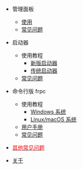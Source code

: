 + 管理面板
  - [使用](/panel/use)
  - [常见问题](/panel/faq)

+ 启动器
  - 使用教程
    * [新版启动器](/launcher/use_wpf)
    * [传统启动器](/launcher/use_legacy)
  - [常见问题](/launcher/faq)

+ 命令行版 frpc
  - 使用教程
    * [Windows 系统](/frpc/use_windows)
    * [Linux/macOS 系统](/frpc/use_unix)
  - [用户手册](/frpc/manual)
  - [常见问题](/frpc/faq)

+ [<font color="red">其他常见问题</font>](/faq)

+ [关于](/about)
